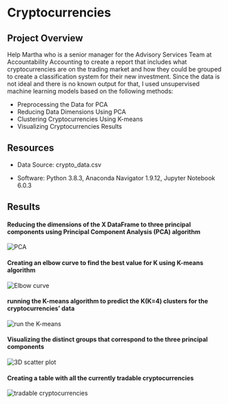 # Cryptocurrencies

## Project Overview

Help Martha who is a senior manager for the Advisory Services Team at Accountability Accounting to create a report that includes what cryptocurrencies are on the trading market and how they could be grouped to create a classification system for their new investment. Since the data is not ideal and there is no known output for that, I used unsupervised 
machine learning models based on the following methods:

  - Preprocessing the Data for PCA
  - Reducing Data Dimensions Using PCA
  - Clustering Cryptocurrencies Using K-means
  - Visualizing Cryptocurrencies Results

## Resources

- Data Source: crypto_data.csv

- Software: Python 3.8.3, Anaconda Navigator 1.9.12, Jupyter Notebook 6.0.3


## Results

#### Reducing the dimensions of the X DataFrame to three principal components using Principal Component Analysis (PCA) algorithm


  ![PCA](https://user-images.githubusercontent.com/71282697/107097165-30341200-67c1-11eb-8c7b-3ed6e31074d1.png)
  
  
#### Creating an elbow curve to find the best value for K using K-means algorithm


  ![Elbow curve](https://user-images.githubusercontent.com/71282697/107097382-af294a80-67c1-11eb-80e6-3c864bc3835a.png)
  
  
#### running the K-means algorithm to predict the K(K=4) clusters for the cryptocurrencies’ data


 ![run the K-means](https://user-images.githubusercontent.com/71282697/107097654-573f1380-67c2-11eb-8303-f086f2251b8c.png)
 
 
 #### Visualizing the distinct groups that correspond to the three principal components
 
 
 
 ![3D scatter plot](https://user-images.githubusercontent.com/71282697/107097811-af761580-67c2-11eb-8e3e-473edad9b731.png)
 
 
 
 #### Creating a table with all the currently tradable cryptocurrencies
 
 
 ![tradable cryptocurrencies](https://user-images.githubusercontent.com/71282697/107097954-f06e2a00-67c2-11eb-8b7d-88a9d8210e81.png)
 
 
 #### 


